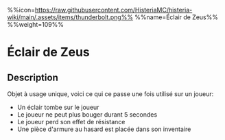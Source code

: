 %%icon=https://raw.githubusercontent.com/HisteriaMC/histeria-wiki/main/.assets/items/thunderbolt.png%%
%%name=Éclair de Zeus%%
%%weight=109%%

# Éclair de Zeus

## Description

Objet à usage unique, voici ce qui ce passe une fois utilisé sur un joueur:
- Un éclair tombe sur le joueur
- Le joueur ne peut plus bouger durant 5 secondes
- Le joueur perd son effet de résistance
- Une pièce d'armure au hasard est placée dans son inventaire